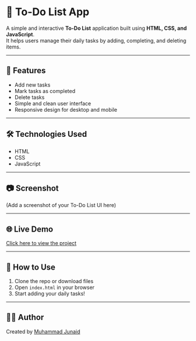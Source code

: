 # 📝 To-Do List App

A simple and interactive **To-Do List** application built using **HTML, CSS, and JavaScript**.  
It helps users manage their daily tasks by adding, completing, and deleting items.

---

## 🚀 Features
- Add new tasks  
- Mark tasks as completed  
- Delete tasks  
- Simple and clean user interface  
- Responsive design for desktop and mobile  

---

## 🛠️ Technologies Used
- HTML  
- CSS  
- JavaScript  

---

## 📷 Screenshot
(Add a screenshot of your To-Do List UI here)

---

## 🌐 Live Demo
[Click here to view the project](https://your-username.github.io/todo-app/)

---

## 📌 How to Use
1. Clone the repo or download files  
2. Open `index.html` in your browser  
3. Start adding your daily tasks!  

---

## 👨‍💻 Author
Created by [Muhammad Junaid](https://github.com/junaid691)  
